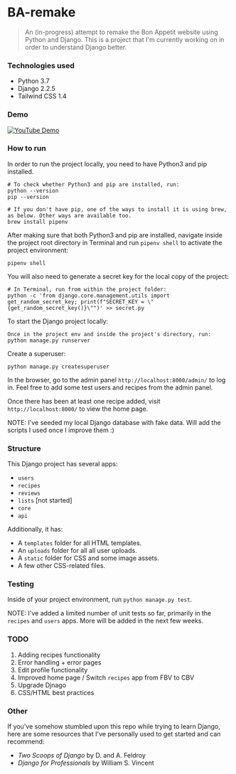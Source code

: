 # BA-remake

> An (in-progress) attempt to remake the Bon Appetit website using Python and Django. This is a project that I'm currently working on in order to understand Django better.

### Technologies used

- Python 3.7
- Django 2.2.5
- Tailwind CSS 1.4

### Demo

[![YouTube Demo](https://img.youtube.com/vi/cDlhAxioP_w/0.jpg)](https://www.youtube.com/watch?v=cDlhAxioP_w)

### How to run

In order to run the project locally, you need to have Python3 and pip installed.

```
# To check whether Python3 and pip are installed, run:
python --version
pip --version

# If you don't have pip, one of the ways to install it is using brew, as below. Other ways are available too.
brew install pipenv
```

After making sure that both Python3 and pip are installed, navigate inside the project root directory in Terminal and run `pipenv shell` to activate the project environment:

```
pipenv shell
```

You will also need to generate a secret key for the local copy of the project:

```
# In Terminal, run from within the project folder:
python -c 'from django.core.management.utils import get_random_secret_key; print(f"SECRET_KEY = \"{get_random_secret_key()}\"")' >> secret.py

```

To start the Django project locally:

```
Once in the project env and inside the project's directory, run:
python manage.py runserver
```

Create a superuser:

```
python manage.py createsuperuser
```

In the browser, go to the admin panel `http://localhost:8000/admin/` to log in. Feel free to add some test users and recipes from the admin panel.

Once there has been at least one recipe added, visit `http://localhost:8000/` to view the home page.

NOTE: I've seeded my local Django database with fake data. Will add the scripts I used once I improve them :)

### Structure

This Django project has several apps:

- `users`
- `recipes`
- `reviews`
- `lists` [not started]
- `core`
- `api`

Additionally, it has:

- A `templates` folder for all HTML templates.
- An `uploads` folder for all all user uploads.
- A `static` folder for CSS and some image assets.
- A few other CSS-related files.

### Testing

Inside of your project environment, run `python manage.py test`.

NOTE: I've added a limited number of unit tests so far, primarily in the `recipes` and `users` apps. More will be added in the next few weeks.

### TODO

1. Adding recipes functionality
2. Error handling + error pages
3. Edit profile functionality
4. Improved home page / Switch `recipes` app from FBV to CBV
5. Upgrade Djnago
6. CSS/HTML best practices

### Other

If you've somehow stumbled upon this repo while trying to learn Django, here are some resources that I've personally used to get started and can recommend:

- *Two Scoops of Django* by  D. and A. Feldroy
- *Django for Professionals* by  William S. Vincent
